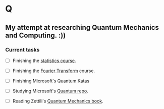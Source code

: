 # Q
## My attempt at researching Quantum Mechanics and Computing. :))

### Current tasks
- [ ] Finishing the [statistics course](https://projects.iq.harvard.edu/stat110/home).
- [ ] Finishing the [Fourier Transform](https://www.youtube.com/playlist?list=PLB24BC7956EE040CD) course.
- [ ] Finishing Microsoft's [Quantum Katas](https://github.com/microsoft/QuantumKatas)
- [ ] Studying Microsoft's [Quantum repo](https://github.com/microsoft/Quantum).
- [ ] Reading Zettili's [Quantum Mechanics book](https://www.goodreads.com/book/show/390201.Quantum_Mechanics).

